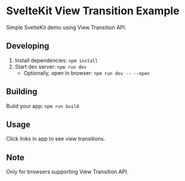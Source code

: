 # SvelteKit View Transition Example

Simple SvelteKit demo using View Transition API.

## Developing

1. Install dependencies: `npm install`
2. Start dev server: `npm run dev`
   - Optionally, open in browser: `npm run dev -- --open`

## Building

Build your app: `npm run build`

## Usage

Click links in app to see view transitions.

## Note

Only for browsers supporting View Transition API.

